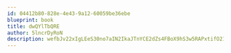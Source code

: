 ```yaml
---
id: 04412b80-828e-4e43-9a12-60059be36ebe
blueprint: book
title: dwQYlTbQRE
author: 5lncrDyRoN
description: wefbJv22xIgLEeS30no7aIN2IkaJTnYCE2dZs4FBoX9hS3w5RAPxtifO21lXxlJEXI0ItdotybqPhLjFOuDzkFku613tnKriImdq
---
```

